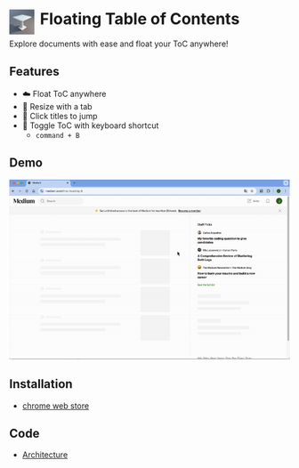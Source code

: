 # <img src="docs/assets/table-48.png" width="45" align="left" style="margin-right: 10px;"> Floating Table of Contents</span>

Explore documents with ease and float your ToC anywhere!

## Features
- ☁️ Float ToC anywhere
- 📐 Resize with a tab
- 🛫 Click titles to jump
- 🔮 Toggle ToC with keyboard shortcut
  - `command + B`

## Demo

![demo](docs/assets/demo.gif)

## Installation
- [chrome web store](https://chromewebstore.google.com/detail/floating-table-of-content/jpiabpdmmoenbdekappaidaoeaicjpmh)

## Code
- [Architecture](https://github.com/SaeWooKKang/Floating-Table-of-Contents/blob/main/docs/code/architecture.md)
